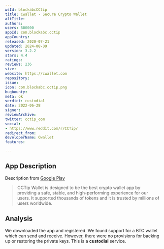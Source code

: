 ```yaml
---
wsId: blockabcCCtip
title: Cwallet - Secure Crypto Wallet
altTitle: 
authors: 
users: 500000
appId: com.blockabc.cctip
appCountry: 
released: 2020-07-21
updated: 2024-08-09
version: 3.2.2
stars: 4.4
ratings: 
reviews: 236
size: 
website: https://cwallet.com
repository: 
issue: 
icon: com.blockabc.cctip.png
bugbounty: 
meta: ok
verdict: custodial
date: 2022-06-28
signer: 
reviewArchive: 
twitter: cctip_com
social:
- https://www.reddit.com/r/CCTip/
redirect_from: 
developerName: Cwallet
features: 

---
```


## App Description 

Description from [Google Play](https://play.google.com/store/apps/details?id=com.blockabc.cctip)

> CCTip Wallet is designed to be the best crypto wallet app by providing a safe, stable, and high-performing experience for our users. It supported thousands of tokens and it is trusted by millions of users worldwide. 

## Analysis 

We downloaded the app and registered. We found support for a BTC wallet which can send and receive. However, there were no provisions for backing up or restoring the private keys. This is a **custodial** service.
